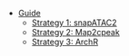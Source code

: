 * [Guide](README.md)
  * [Strategy 1: snapATAC2](doc/1.md)
  * [Strategy 2: Map2cpeak](doc/2.md)
  * [Strategy 3: ArchR](doc/3.md)